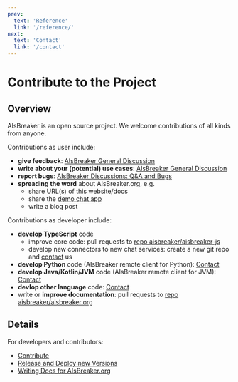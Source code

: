 ```yaml
---
prev:
  text: 'Reference'
  link: '/reference/'
next:
  text: 'Contact'
  link: '/contact'
---
```


Contribute to the Project
=========================

Overview
--------
AIsBreaker is an open source project. We welcome contributions of all kinds from anyone.

Contributions as user include:
- **give feedback**: [AIsBreaker General Discussion](https://github.com/orgs/aisbreaker/discussions/categories/general-disussion)
- **write about your (potential) use cases**: [AIsBreaker General Discussion](https://github.com/orgs/aisbreaker/discussions/categories/general-disussion)
- **report bugs**: [AIsBreaker Discussions: Q&A and Bugs](https://github.com/orgs/aisbreaker/discussions/categories/q-a)
- **spreading the word** about AIsBreaker.org, e.g.
  - share URL(s) of this website/docs
  - share the [demo chat app](https://demo.aisbreaker.org/)
  - write a blog post

Contributions as developer include:
- **develop TypeScript** code
  - improve core code: pull requests to [repo aisbreaker/aisbreaker-js](https://github.com/aisbreaker/aisbreaker-js/)
  - develop new connectors to new chat services: create a new git repo and [contact](./contact.md) us
- **develop Python** code (AIsBreaker remote client for Python): [Contact](./contact.md)
- **develop Java/Kotlin/JVM** code (AIsBreaker remote client for JVM): [Contact](./contact.md)
- **devlop other language** code: [Contact](./contact.md)
- write or **improve documentation**: pull requests to [repo aisbreaker/aisbreaker.org](https://github.com/aisbreaker/aisbreaker.org/)


Details
-------
For developers and contributors:
- [Contribute](./contribute.md)
- [Release and Deploy new Versions](./docs/release.md)
- [Writing Docs for AIsBreaker.org](./docs/writing-docs/)
